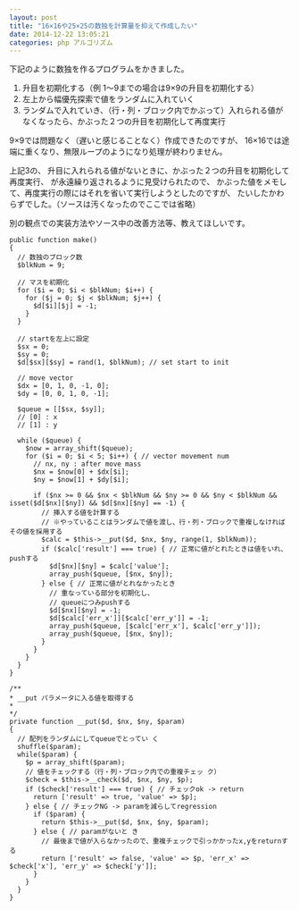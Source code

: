 ```yaml
---
layout: post
title: "16×16や25×25の数独を計算量を抑えて作成したい"
date: 2014-12-22 13:05:21
categories: php アルゴリズム
---
```

<p>下記のように数独を作るプログラムをかきました。</p>

<ol>
<li>升目を初期化する（例 1～9までの場合は9×9の升目を初期化する）</li>
<li>左上から幅優先探索で値をランダムに入れていく</li>
<li>ランダムで入れていき、（行・列・ブロック内でかぶって）入れられる値がなくなったら、かぶった２つの升目を初期化して再度実行</li>
</ol>

<p>9×9では問題なく（遅いと感じることなく）作成できたのですが、
16×16では途端に重くなり、無限ループのようになり処理が終わりません。</p>

<p>上記3の、
升目に入れられる値がないときに、かぶった２つの升目を初期化して再度実行、
が永遠繰り返されるように見受けられたので、
かぶった値をメモして、再度実行の際にはそれを省いて実行しようとしたのですが、
たいしたかわらずでした。（ソースは汚くなったのでここでは省略）</p>

<p>別の観点での実装方法やソース中の改善方法等、教えてほしいです。</p>

<pre><code>public function make()
{
  // 数独のブロック数
  $blkNum = 9;

  // マスを初期化
  for ($i = 0; $i &lt; $blkNum; $i++) {
    for ($j = 0; $j &lt; $blkNum; $j++) {
      $d[$i][$j] = -1;
    }
  }

  // startを左上に設定
  $sx = 0;
  $sy = 0;
  $d[$sx][$sy] = rand(1, $blkNum); // set start to init

  // move vector
  $dx = [0, 1, 0, -1, 0];
  $dy = [0, 0, 1, 0, -1];

  $queue = [[$sx, $sy]];
  // [0] : x
  // [1] : y

  while ($queue) {
    $now = array_shift($queue);
    for ($i = 0; $i &lt; 5; $i++) { // vector movement num
      // nx, ny : after move mass
      $nx = $now[0] + $dx[$i];
      $ny = $now[1] + $dy[$i];

      if ($nx &gt;= 0 &amp;&amp; $nx &lt; $blkNum &amp;&amp; $ny &gt;= 0 &amp;&amp; $ny &lt; $blkNum &amp;&amp; isset($d[$nx][$ny]) &amp;&amp; $d[$nx][$ny] == -1) {
        // 挿入する値を計算する
        // ※やっていることはランダムで値を渡し、行・列・ブロックで重複しなければその値を採用する
        $calc = $this-&gt;__put($d, $nx, $ny, range(1, $blkNum));
        if ($calc['result'] === true) { // 正常に値がとれたときは値をいれ、pushする
          $d[$nx][$ny] = $calc['value'];
          array_push($queue, [$nx, $ny]);
        } else { // 正常に値がとれなかったとき
          // 重なっている部分を初期化し、
          // queueにつみpushする
          $d[$nx][$ny] = -1;
          $d[$calc['err_x']][$calc['err_y']] = -1;
          array_push($queue, [$calc['err_x'], $calc['err_y']]);
          array_push($queue, [$nx, $ny]);
        }
      }
    }
  }
}

/**
* __put パラメータに入る値を取得する
*
*/
private function __put($d, $nx, $ny, $param) 
{
  // 配列をランダムにしてqueueでとってい く
  shuffle($param);
  while($param) {
    $p = array_shift($param);
    // 値をチェックする（行・列・ブロック内での重複チェッ ク）
    $check = $this-&gt;__check($d, $nx, $ny, $p);
    if ($check['result'] === true) { // チェックok -&gt; return
      return ['result' =&gt; true, 'value' =&gt; $p];
    } else { // チェックNG -&gt; paramを減らしてregression
      if ($param) {
        return $this-&gt;__put($d, $nx, $ny, $param);
      } else { // paramがないと き
        // 最後まで値が入らなかったので、重複チェックで引っかかったx,yをreturnする
        return ['result' =&gt; false, 'value' =&gt; $p, 'err_x' =&gt; $check['x'], 'err_y' =&gt; $check['y']];
      }
    }
  }
}
</code></pre>
